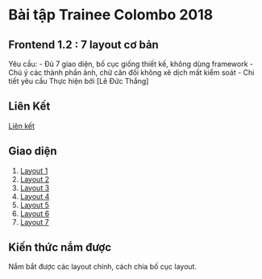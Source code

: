 # **Bài tập Trainee Colombo 2018**
## **Frontend 1.2 : 7 layout cơ bản**
Yêu cầu: - Đủ 7 giao diện, bố cục giống thiết kế, không dùng framework - Chú ý các thành phần ảnh, chữ cân đối không xê dịch mất kiểm soát - Chi tiết yêu cầu
Thực hiện bởi [Lê Đức Thắng]
## Liên Kết
[Liên kết](https://github.com/colombo-trainee/trainee_2018/blob/master/frontend/layout/simple%20layouts.psd)
## Giao diện
1. [Layout 1](https://daumarauxanh97.github.io/layout1/bai1)
2. [Layout 2](https://daumarauxanh97.github.io/layout2/bai2)
3. [Layout 3](https://daumarauxanh97.github.io/layout3/bai3)
4. [Layout 4](https://daumarauxanh97.github.io/layout4/bai4)
5. [Layout 5](https://daumarauxanh97.github.io/layout5/bai5)
6. [Layout 6](https://daumarauxanh97.github.io/layout6/bai6)
7. [Layout 7](https://daumarauxanh97.github.io/layout7/bai7)

## Kiến thức nắm được

Nắm bắt được các layout chính, cách chia bố cục layout.
